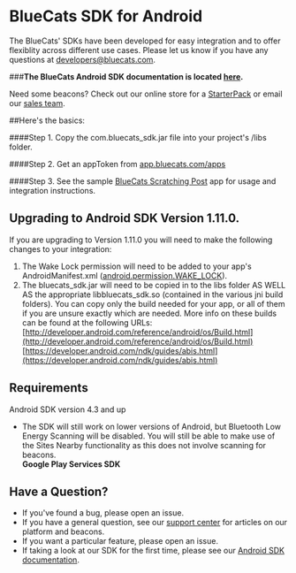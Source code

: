 BlueCats SDK for Android
====================

The BlueCats' SDKs have been developed for easy integration and to offer flexiblity across different use cases.  Please let us know if you have any questions at developers@bluecats.com.

###**The BlueCats Android SDK documentation is located [here](https://github.com/bluecats/bluecats-android-sdk/wiki).**

Need some beacons? Check out our online store for a [StarterPack](http://store.bluecats.com/collections/featured-products/products/bluecats-starterpack-with-usb) or email our [sales team](mailto:sales@bluecats.com).

##Here's the basics:

####Step 1. 
Copy the com.bluecats_sdk.jar file into your project's /libs folder.

####Step 2. 
Get an appToken from [app.bluecats.com/apps](http://app.bluecats.com/apps)

####Step 3.
See the sample [BlueCats Scratching Post](https://github.com/bluecats/bluecats-scratchingpost-android) app for usage and integration instructions.

## Upgrading to Android SDK Version 1.11.0.

If you are upgrading to Version 1.11.0 you will need to make the following changes to your integration:

1. The Wake Lock permission will need to be added to your app's AndroidManifest.xml ([android.permission.WAKE_LOCK](http://developer.android.com/reference/android/Manifest.permission.html#WAKE_LOCK)).
2. The bluecats_sdk.jar will need to be copied in to the libs folder AS WELL AS the appropriate libbluecats_sdk.so (contained in the various jni build folders). You can copy only the build needed for your app, or all of them if you are unsure exactly which are needed. More info on these builds can be found at the following URLs:  
[http://developer.android.com/reference/android/os/Build.html](http://developer.android.com/reference/android/os/Build.html)  
[https://developer.android.com/ndk/guides/abis.html](https://developer.android.com/ndk/guides/abis.html)

## Requirements

Android SDK version 4.3 and up  
- The SDK will still work on lower versions of Android, but Bluetooth Low Energy Scanning will be disabled. You will still be able to make use of the Sites Nearby functionality as this does not involve scanning for beacons.  
**Google Play Services SDK**

## Have a Question?

* If you've found a bug, please open an issue.
* If you have a general question, see our [support center](support.bluecats.com) for articles on our platform and beacons.
* If you want a particular feature, please open an issue.
* If taking a look at our SDK for the first time, please see our [Android SDK documentation](https://github.com/bluecats/bluecats-android-sdk/wiki).
